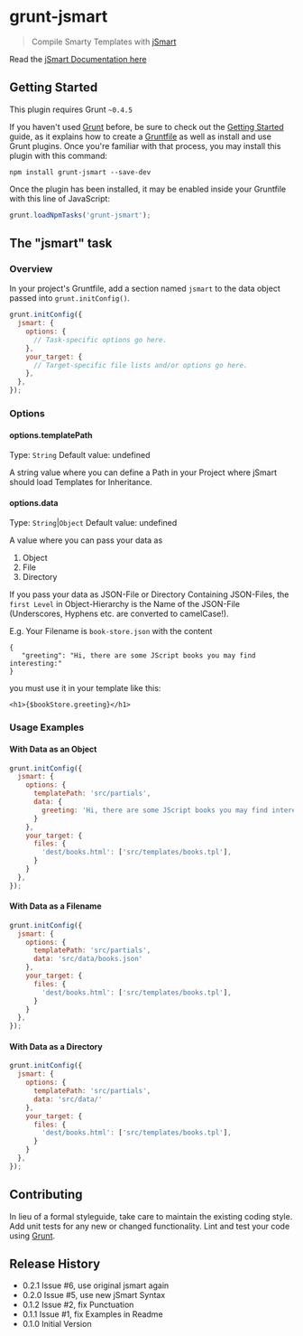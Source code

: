 # grunt-jsmart

> Compile Smarty Templates with [jSmart](https://github.com/umakantp/jsmart)

Read the [jSmart Documentation here](https://github.com/umakantp/jsmart/wiki)

## Getting Started
This plugin requires Grunt `~0.4.5`

If you haven't used [Grunt](http://gruntjs.com/) before, be sure to check out the [Getting Started](http://gruntjs.com/getting-started) guide, as it explains how to create a [Gruntfile](http://gruntjs.com/sample-gruntfile) as well as install and use Grunt plugins. Once you're familiar with that process, you may install this plugin with this command:

```shell
npm install grunt-jsmart --save-dev
```

Once the plugin has been installed, it may be enabled inside your Gruntfile with this line of JavaScript:

```js
grunt.loadNpmTasks('grunt-jsmart');
```

## The "jsmart" task

### Overview
In your project's Gruntfile, add a section named `jsmart` to the data object passed into `grunt.initConfig()`.

```js
grunt.initConfig({
  jsmart: {
    options: {
      // Task-specific options go here.
    },
    your_target: {
      // Target-specific file lists and/or options go here.
    },
  },
});
```

### Options

#### options.templatePath
Type: `String`
Default value: undefined

A string value where you can define a Path in your Project where jSmart should load Templates for Inheritance.

#### options.data
Type: `String`|`Object`
Default value: undefined

A value where you can pass your data as

1. Object
2. File
3. Directory


If you pass your data as JSON-File or Directory Containing JSON-Files, the `first Level` in Object-Hierarchy is the Name of the JSON-File (Underscores, Hyphens etc. are converted to camelCase!).

E.g. Your Filename is `book-store.json` with the content

    {
       "greeting": "Hi, there are some JScript books you may find interesting:"
    }

you must use it in your template like this:

    <h1>{$bookStore.greeting}</h1>


### Usage Examples

#### With Data as an Object

```js
grunt.initConfig({
  jsmart: {
    options: {
      templatePath: 'src/partials',
      data: {
        greeting: 'Hi, there are some JScript books you may find interesting:'
      }
    },
    your_target: {
      files: {
        'dest/books.html': ['src/templates/books.tpl'],
      }
    }
  },
});
```

#### With Data as a Filename

```js
grunt.initConfig({
  jsmart: {
    options: {
      templatePath: 'src/partials',
      data: 'src/data/books.json'
    },
    your_target: {
      files: {
        'dest/books.html': ['src/templates/books.tpl'],
      }
    }
  },
});
```

#### With Data as a Directory

```js
grunt.initConfig({
  jsmart: {
    options: {
      templatePath: 'src/partials',
      data: 'src/data/'
    },
    your_target: {
      files: {
        'dest/books.html': ['src/templates/books.tpl'],
      }
    }
  },
});
```

## Contributing
In lieu of a formal styleguide, take care to maintain the existing coding style. Add unit tests for any new or changed functionality. Lint and test your code using [Grunt](http://gruntjs.com/).

## Release History

* 0.2.1 Issue #6, use original jsmart again
* 0.2.0 Issue #5, use new jSmart Syntax
* 0.1.2 Issue #2, fix Punctuation
* 0.1.1 Issue #1, fix Examples in Readme
* 0.1.0 Initial Version
